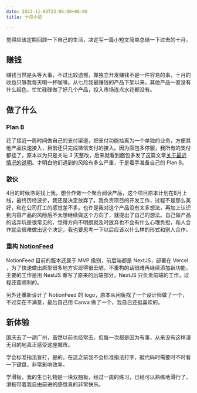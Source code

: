 ```yaml
---
date: 2022-11-03T23:06:00+08:00
title: 十月小记

---
```


觉得应该定期回顾一下自己的生活，决定写一篇小短文简单总结一下过去的十月。

## 赚钱

赚钱当然是头等大事，不过比较遗憾，靠独立开发赚钱不是一件容易的事，十月的收益只够我每天喝一杯咖啡。从七月我最赚钱的产品下架以来，其他产品一直没有什么起色，忙忙碌碌做了好几个产品，投入市场连点水花都没有。

## 做了什么

### Plan B

花了接近一周时间做自己的支付渠道，把支付功能抽离为一个单独的业务，方便其他产品快速接入，目前还只完成微信支付的接入。因为面包多停服，我所有的支付都挂了，原本以为只是关站 3 天整改，后来就看到面包多发了这篇文章[关于最近情况的说明](https://mp.weixin.qq.com/s/CZt2-UYSQ18NYPy5zSuMUA)。才明白他们遇到的风险有多么严重，于是着手准备自己的 Plan B。

### 散伙

4月的时候浩哥找上我，想合作做一个聚合阅读产品，这个项目原本计划在8月上线，最终历经波折，我还是决定放弃了。我负责项目的开发工作，过程不是那么美好，和在公司打工的感觉差不多。也许是我对这个产品没有太多想法，再加上认识到内容产品的风险后不太想继续做这个方向了，就提出了自己的想法。自己做产品的话弃坑是很常见的，觉得方向不明朗就及时放弃也不会有什么心理负担，和人合作就会很难做出这个决定，我也要思考一下以后应该以什么样的形式和别人合作。

### 重构 [NotionFeed](https://notion-feed.com)

NotionFeed 目前的版本还属于 MVP 级别，前后端都是 NextJS，部署在 Vercel ，为了快速做出原型很多地方实现得很丑陋，不重构的话很难再继续添加新功能，主要的工作是用 NestJS 重写了原来的后端部分，NextJS 只负责前端的工作，过程还蛮顺利的。

另外还重新设计了 NotionFeed 的 logo，原本从闲鱼找了一个设计师做了一个，不过实在不满意，最后自己用 Canva 做了一个，我自己还挺喜欢的。

## 新体验

国庆去了一趟广州，虽然以前也经常去，但每一次都是因为有事，从来没有这样漫无目的地真正感受这座城市。

学会标准指法盲打，是的，在这之前我不会标准指法打字，敲代码时需要时不时看一下键盘，非常影响效率。

学滑板，我的生日礼物是一块双翘板，经过一周的练习，已经可以熟练地滑行了，滑板带着我自由前进的感觉真的非常快乐。



